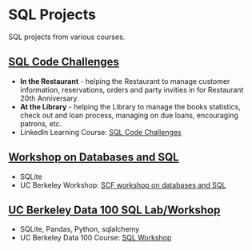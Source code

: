 # SQL Projects
SQL projects from various courses.

## [SQL Code Challenges](https://github.com/acruz101/SQL-Projects/tree/main/SQL%20Coding%20Challenges%20Exercise%20Files)
+ **In the Restaurant** - helping the Restaurant to manage customer information, reservations, orders and party invities in for Restaurant 20th Anniversary.
+ **At the Library** - helping the Library to manage the books statistics, check out and loan process, managing on due loans, encouraging patrons, etc.
+ LinkedIn Learning Course: [SQL Code Challenges](https://www.linkedin.com/learning/sql-code-challenges/sql-code-challenges?autoplay=true)

## [Workshop on Databases and SQL](https://github.com/acruz101/SQL-Projects/tree/main/UCB-SCF-workshop)
+ SQLite
+ UC Berkeley Workshop: [SCF workshop on databases and SQL](https://github.com/berkeley-scf/sql-scf-2021)

## [UC Berkeley Data 100 SQL Lab/Workshop](https://github.com/acruz101/SQL-Projects/tree/main/UCB-DATA-100-workshop)
+ SQLite, Pandas, Python, sqlalchemy
+ UC Berkeley Data 100 Course: [SQL Workshop](https://ds100.org)
